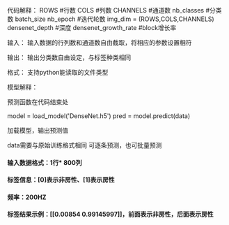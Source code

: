 代码解释：
ROWS #行数
COLS #列数
CHANNELS #通道数
nb_classes #分类数
batch_size
nb_epoch #迭代轮数
img_dim = (ROWS,COLS,CHANNELS)
densenet_depth #深度
densenet_growth_rate #block增长率

输入：
输入数据的行列数和通道数自由截取，将相应的参数设置相符

输出：
输出分类数自由设定，与标签种类相同

格式：
支持python能读取的文件类型

模型解释：

预测函数在代码结束处

model = load_model('DenseNet.h5')
pred = model.predict(data)

加载模型，输出预测值

data需要与原始训练格式相同
可逐条预测，也可批量预测



#### 输入数据格式：1行* 800列

#### 标签信息：[0]表示非房性、[1]表示房性

#### 频率：200HZ

#### 标签结果示例：[[0.00854    0.99145997]]，前面表示非房性，后面表示房性
